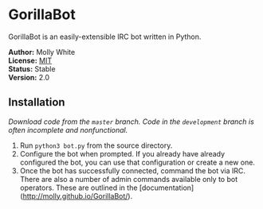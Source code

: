 # GorillaBot
GorillaBot is an easily-extensible IRC bot written in Python.

__Author:__ Molly White<br />
__License:__ [MIT](http://opensource.org/licenses/MIT)<br/>
__Status:__ Stable<br />
__Version:__ 2.0

## Installation
_Download code from the `master` branch. Code in the `development` branch is often incomplete and
nonfunctional._

1. Run `python3 bot.py` from the source directory.
2. Configure the bot when prompted. If you already have already configured the bot, you can use
that configuration or create a new one.
3. Once the bot has successfully connected, command the bot via IRC. There are also a number of
admin commands available only to bot operators. These are outlined in the [documentation]
(http://molly.github.io/GorillaBot/).
